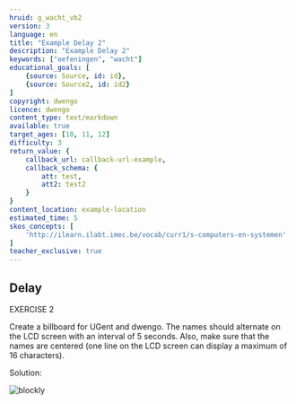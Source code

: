 ```yaml
---
hruid: g_wacht_vb2
version: 3
language: en
title: "Example Delay 2"
description: "Example Delay 2"
keywords: ["oefeningen", "wacht"]
educational_goals: [
    {source: Source, id: id}, 
    {source: Source2, id: id2}
]
copyright: dwengo
licence: dwengo
content_type: text/markdown
available: true
target_ages: [10, 11, 12]
difficulty: 3
return_value: {
    callback_url: callback-url-example,
    callback_schema: {
        att: test,
        att2: test2
    }
}
content_location: example-location
estimated_time: 5
skos_concepts: [
    'http://ilearn.ilabt.imec.be/vocab/curr1/s-computers-en-systemen'
]
teacher_exclusive: true
---
```

## Delay

EXERCISE 2

Create a billboard for UGent and dwengo. The names should alternate on the LCD screen with an interval of 5 seconds. Also, make sure that the names are centered (one line on the LCD screen can display a maximum of 16 characters).

Solution:

![blockly](@learning-object/wacht_m2/en/3)
